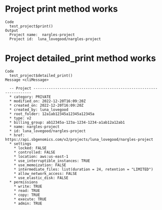 # Project print method works

    Code
      test_project$print()
    Output
      Project name:  nargles-project 
      Project id:  luna_lovegood/nargles-project 

# Project detailed_print method works

    Code
      test_project$detailed_print()
    Message <cliMessage>
      
      -- Project ---------------------------------------------------------------------
      * category: PRIVATE
      * modified_on: 2022-12-20T16:09:20Z
      * created_on: 2022-12-20T16:09:20Z
      * created_by: luna_lovegood
      * root_folder: 12a1ab12345a12345a12345a
      * type: v2
      * billing_group: ab12345a-123a-1234-1234-a1ab12a12ab1
      * name: nargles-project
      * id: luna_lovegood/nargles-project
      * href: https://api.sbgenomics.com/v2/projects/luna_lovegood/nargles-project
      * settings
        * locked: FALSE
        * controlled: FALSE
        * location: aws:us-east-1
        * use_interruptible_instances: TRUE
        * use_memoization: FALSE
        * intermediate_files: list(duration = 24, retention = "LIMITED")
        * allow_network_access: FALSE
        * use_elastic_disk: FALSE
      * permissions
        * write: TRUE
        * read: TRUE
        * copy: TRUE
        * execute: TRUE
        * admin: TRUE

